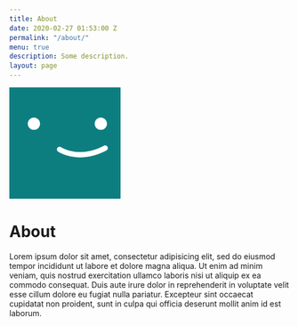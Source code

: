 ```yaml
---
title: About
date: 2020-02-27 01:53:00 Z
permalink: "/about/"
menu: true
description: Some description.
layout: page
---
```


<img class="img-rounded" src="/assets/img/uploads/profile.png" alt="Thiago Rossener" width="200">

# About

Lorem ipsum dolor sit amet, consectetur adipisicing elit, sed do eiusmod
tempor incididunt ut labore et dolore magna aliqua. Ut enim ad minim veniam,
quis nostrud exercitation ullamco laboris nisi ut aliquip ex ea commodo
consequat. Duis aute irure dolor in reprehenderit in voluptate velit esse
cillum dolore eu fugiat nulla pariatur. Excepteur sint occaecat cupidatat non
proident, sunt in culpa qui officia deserunt mollit anim id est laborum.

